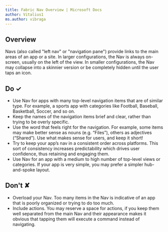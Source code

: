 ```yaml
---
title: Fabric Nav Overview | Microsoft Docs
author: Vitalius1
ms.author: vibraga
---
```


## Overview
Navs (also called &quot;left nav&quot; or &quot;navigation pane&quot;) provide links to the main areas of an app or a site. In larger configurations, the Nav is always on-screen, usually on the left of the view. In smaller configurations, the Nav may collapse into a skinnier version or be completely hidden until the user taps an icon.



## Do &#10003;
- Use Nav for apps with many top-level navigation items that are of similar type. For example, a sports app with categories like Football, Baseball, Basketball, Soccer, and so on.
- Keep the names of the navigation items brief and clear, rather than trying to be overly specific.
- Use the word that feels right for the navigation. For example, some items may make better sense as nouns (e.g. “Files”), others as adjectives (“Shared”). Use what makes sense for users, and keep it short!
- Try to keep your app’s nav in a consistent order across platforms. This sort of consistency increases predictability which drives user confidence, thus retaining and engaging them.
- Use Nav for an app with a medium to high number of top-level views or categories. If your app is very simple, you may prefer a simpler hub-and-spoke layout.


## Don't &#10008;
- Overload your Nav. Too many items in the Nav is indicative of an app that is poorly organized or trying to do too much.
- Include actions. You may reserve a space for actions, if you keep them well separated from the main Nav and their appearance makes it obvious that tapping them will execute a command instead of navigating.
